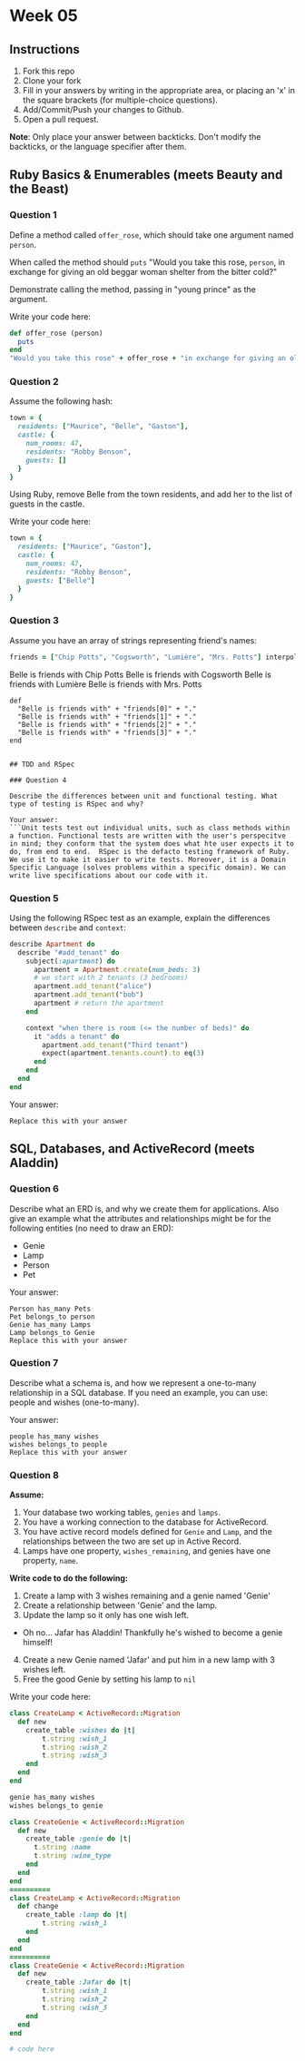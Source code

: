 # Week 05

## Instructions

1. Fork this repo
2. Clone your fork
3. Fill in your answers by writing in the appropriate area, or placing an 'x' in
the square brackets (for multiple-choice questions).
4. Add/Commit/Push your changes to Github.
5. Open a pull request.

**Note**: Only place your answer between backticks. Don't modify the backticks,
or the language specifier after them.

## Ruby Basics & Enumerables (meets Beauty and the Beast)

### Question 1

Define a method called `offer_rose`, which should take one argument named `person`.

When called the method should `puts` "Would you take this rose, `person`, in exchange for giving an old beggar woman shelter from the bitter cold?"

Demonstrate calling the method, passing in "young prince" as the argument.

Write your code here:
```ruby
def offer_rose (person)
  puts
end
"Would you take this rose" + offer_rose + "in exchange for giving an old beggar woman shelter from the bitter cold?"
```

### Question 2

Assume the following hash:

```ruby
town = {
  residents: ["Maurice", "Belle", "Gaston"],
  castle: {
    num_rooms: 47,
    residents: "Robby Benson",
    guests: []
  }
}
```

Using Ruby, remove Belle from the town residents, and
add her to the list of guests in the castle.

Write your code here:
```ruby
town = {
  residents: ["Maurice", "Gaston"],
  castle: {
    num_rooms: 47,
    residents: "Robby Benson",
    guests: ["Belle"]
  }
}
```

### Question 3

Assume you have an array of strings representing friend's names:

```ruby
friends = ["Chip Potts", "Cogsworth", "Lumière", "Mrs. Potts"] interpolation, produce output (using `puts`) like so:

```
Belle is friends with Chip Potts
Belle is friends with Cogsworth
Belle is friends with Lumière
Belle is friends with Mrs. Potts
```
def
  "Belle is friends with" + "friends[0]" + "."
  "Belle is friends with" + "friends[1]" + "."
  "Belle is friends with" + "friends[2]" + "."
  "Belle is friends with" + "friends[3]" + "."
end
```


```

## TDD and RSpec

### Question 4

Describe the differences between unit and functional testing. What type of testing is RSpec and why?

Your answer:
```Unit tests test out individual units, such as class methods within a function. Functional tests are written with the user's perspecitve in mind; they conform that the system does what hte user expects it to do, from end to end.  RSpec is the defacto testing framework of Ruby. We use it to make it easier to write tests. Moreover, it is a Domain Specific Language (solves problems within a specific domain). We can write live specifications about our code with it.

```

### Question 5

Using the following RSpec test as an example, explain the differences between `describe` and `context`:

```ruby
describe Apartment do
  describe "#add_tenant" do
    subject(:apartment) do
      apartment = Apartment.create(num_beds: 3)
      # we start with 2 tenants (3 bedrooms)
      apartment.add_tenant("alice")
      apartment.add_tenant("bob")
      apartment # return the apartment
    end

    context "when there is room (<= the number of beds)" do
      it "adds a tenant" do
        apartment.add_tenant("Third tenant")
        expect(apartment.tenants.count).to eq(3)
      end
    end
  end
end
```

Your answer:
```“Describe” wraps a set of tests against one functionality or method. “Context” wraps a set of tests against one function under the same state.
Replace this with your answer
```

## SQL, Databases, and ActiveRecord (meets Aladdin)

### Question 6

Describe what an ERD is, and why we create them for applications. Also give an
example what the attributes and relationships might be for the following
entities (no need to draw an ERD):
* Genie
* Lamp
* Person
* Pet

Your answer:
``` An Entity Relationship Diagram a tool used to visualize data and describe the data relating to the major entities that will exist in a program. We use them to plan out the creation of database table structures. Data is isolated from behavior.
Person has_many Pets
Pet belongs_to person
Genie has_many Lamps
Lamp belongs_to Genie
Replace this with your answer
```

### Question 7

Describe what a schema is, and how we represent a one-to-many relationship in a
SQL database. If you need an example, you can use: people and wishes
(one-to-many).

Your answer:
``` A schema is a ruby file that defines the structure of an application's database. ActiveRecord keeps the schema up-to-date each time we run rake db:migrate.
people has_many wishes
wishes belongs_to people
Replace this with your answer
```

### Question 8

**Assume:**  

1. Your database two working tables, `genies` and `lamps`.  
2. You have a working connection to the database for ActiveRecord.  
3. You have active record models defined for `Genie` and `Lamp`, and the
relationships between the two are set up in Active Record.  
4. Lamps have one property, `wishes_remaining`, and genies have one property, `name`.  

**Write code to do the following:**

1. Create a lamp with 3 wishes remaining and a genie named 'Genie'
2. Create a relationship between 'Genie' and the lamp.
3. Update the lamp so it only has one wish left.
  * Oh no... Jafar has Aladdin! Thankfully he's wished to become a genie himself!
4. Create a new Genie named 'Jafar' and put him in a new lamp with 3 wishes left.
5. Free the good Genie by setting his lamp to `nil`


Write your code here:
```ruby
class CreateLamp < ActiveRecord::Migration
  def new
    create_table :wishes do |t|
        t.string :wish_1
        t.string :wish_2
        t.string :wish_3
    end
  end
end

genie has_many wishes
wishes belongs_to genie

class CreateGenie < ActiveRecord::Migration
  def new
    create_table :genie do |t|
      t.string :name
      t.string :wine_type
    end
  end
end
==========
class CreateLamp < ActiveRecord::Migration
  def change
    create_table :lamp do |t|
        t.string :wish_1
    end
  end
end
==========
class CreateGenie < ActiveRecord::Migration
  def new
    create_table :Jafar do |t|
        t.string :wish_1
        t.string :wish_2
        t.string :wish_3
    end
  end
end

# code here
```
